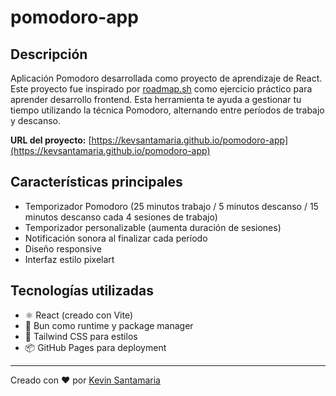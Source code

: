 # pomodoro-app

## Descripción
Aplicación Pomodoro desarrollada como proyecto de aprendizaje de React. Este proyecto fue inspirado por [roadmap.sh](https://roadmap.sh/projects/pomodoro-timer) como ejercicio práctico para aprender desarrollo frontend. Esta herramienta te ayuda a gestionar tu tiempo utilizando la técnica Pomodoro, alternando entre períodos de trabajo y descanso.

**URL del proyecto:** [https://kevsantamaria.github.io/pomodoro-app](https://kevsantamaria.github.io/pomodoro-app)

## Características principales
- Temporizador Pomodoro (25 minutos trabajo / 5 minutos descanso / 15 minutos descanso cada 4 sesiones de trabajo)
- Temporizador personalizable (aumenta duración de sesiones)
- Notificación sonora al finalizar cada período
- Diseño responsive
- Interfaz estilo pixelart

## Tecnologías utilizadas
- ⚛️ React (creado con Vite)
- 🚀 Bun como runtime y package manager
- 🎨 Tailwind CSS para estilos
- 📦 GitHub Pages para deployment

---

Creado con ❤️ por [Kevin Santamaria](https://github.com/kevsantamaria)
